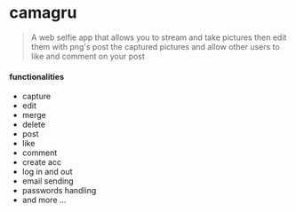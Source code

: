 # camagru

> A web selfie app that allows you to stream and take pictures then edit them with png's
> post the captured pictures and allow other users to like and comment on your post
 #### functionalities
  * capture
  * edit
  * merge
  * delete
  * post
  * like
  * comment
  * create acc
  * log in and out
  * email sending
  * passwords handling
  * and more ...
